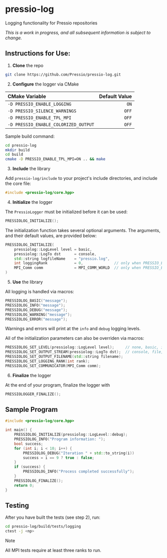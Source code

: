 # pressio-log
Logging functionality for Pressio repositories

_This is a work in progress, and all subsequent information is subject to change._

## Instructions for Use:

1. **Clone** the repo

```sh
git clone https://github.com/Pressio/pressio-log.git
```

2. **Configure** the logger via CMake

| CMake Variable                       | Default Value |
| :----------------------------------- | ------------: |
| `-D PRESSIO_ENABLE_LOGGING`          |           `ON`|
| `-D PRESSIO_SILENCE_WARNINGS`        |          `OFF`|
| `-D PRESSIO_ENABLE_TPL_MPI`          |          `OFF`|
| `-D PRESSIO_ENABLE_COLORIZED_OUTPUT` |          `OFF`|

Sample build command:

```sh
cd pressio-log
mkdir build
cd build
cmake -D PRESSIO_ENABLE_TPL_MPI=ON .. && make
```

3. **Include** the library

Add `pressio-log/include` to your project's include directories, and include the core file:

```cpp
#include <pressio-log/core.hpp>
```

4. **Initialize** the logger

The `PressioLogger` must be initialized before it can be used:

```cpp
PRESSIOLOG_INITIALIZE();
```

The initialization function takes several optional arguments. The arguments, and their default values, are provided below:

```cpp
PRESSIOLOG_INITIALIZE(
    pressiolog::LogLevel level = basic,
    pressiolog::LogTo dst      = console,
    std::string logfileName    = "pressio.log",
    int loggingRank            = 0,              // only when PRESSIO_ENABLE_TPL_MPI=ON
    MPI_Comm comm              = MPI_COMM_WORLD  // only when PRESSIO_ENABLE_TPL_MPI=ON
)
```

5. **Use** the library

All logging is handled via macros:

```cpp
PRESSIOLOG_BASIC("message");
PRESSIOLOG_INFO("message");
PRESSIOLOG_DEBUG("message");
PRESSIOLOG_WARNING("message");
PRESSIOLOG_ERROR("message");
```

Warnings and errors will print at the `info` and `debug` logging levels.

All of the initialization parameters can also be overriden via macros:

```cpp
PRESSIOLOG_SET_LEVEL(pressiolog::LogLevel level);     // none, basic, info, debug
PRESSIOLOG_SET_OUTPUT_STREAM(pressiolog::LogTo dst);  // console, file, both
PRESSIOLOG_SET_OUTPUT_FILENAME(std::string filename);
PRESSIOLOG_SET_LOGGING_RANK(int rank);
PRESSIOLOG_SET_COMMUNICATOR(MPI_Comm comm);
```

6. **Finalize** the logger

At the end of your program, finalize the logger with

```cpp
PRESSIOLOGGER_FINALIZE();
```

## Sample Program

```cpp
#include <pressio-log/core.hpp>

int main() {
    PRESSIOLOG_INITIALIZE(pressiolog::LogLevel::debug);
    PRESSIOLOG_INFO("Program information: ");
    bool success;
    for (int i; i < 10; i++) {
        PRESSIOLOG_DEBUG("Iteration " + std::to_string(i))
        success = i == 9 ? true : false;
    }
    if (success) {
        PRESSIOLOG_INFO("Process completed successfully");
    }
    PRESSIOLOG_FINALIZE();
    return 0;
}

```

## Testing

After you have built the tests (see step 2), run:

```sh
cd pressio-log/build/tests/logging
ctest -j <np>
```

> [!NOTE]
> All MPI tests require at least three ranks to run.
